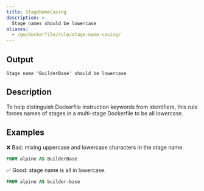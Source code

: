 ```yaml
---
title: StageNameCasing
description: >-
  Stage names should be lowercase
aliases:
  - /go/dockerfile/rule/stage-name-casing/
---
```


## Output

```text
Stage name 'BuilderBase' should be lowercase
```

## Description

To help distinguish Dockerfile instruction keywords from identifiers, this rule
forces names of stages in a multi-stage Dockerfile to be all lowercase.

## Examples

❌ Bad: mixing uppercase and lowercase characters in the stage name.

```dockerfile
FROM alpine AS BuilderBase
```

✅ Good: stage name is all in lowercase.

```dockerfile
FROM alpine AS builder-base
```

